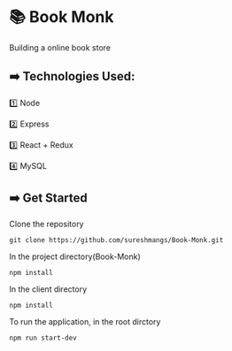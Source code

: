 # :books: Book Monk

Building a online book store 

## :arrow_right: Technologies Used:

:one: Node

:two: Express

:three: React + Redux

:four: MySQL


## :arrow_right: Get Started

Clone the repository

`git clone https://github.com/sureshmangs/Book-Monk.git`

In the project directory(Book-Monk)

`npm install`

In the client directory

`npm install`


To run the application, in the root dirctory

`npm run start-dev`
